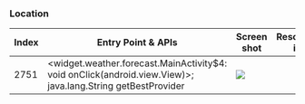 ### Location
| Index | Entry Point & APIs | Screen shot | Resource id | Label |
| ------------- | ------------- | ------------- |-------------|-------------|
| 2751 | <widget.weather.forecast.MainActivity$4: void onClick(android.view.View)>; java.lang.String getBestProvider | ![](D:\COSMOS\output\py\Play_win8\Weather\widget.weather.forecast\widget.weather.forecast.MainActivity.png) |  | |
